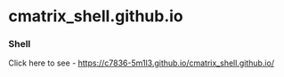 # cmatrix_shell.github.io

### Shell 
Click here to see - https://c7836-5m1l3.github.io/cmatrix_shell.github.io/
